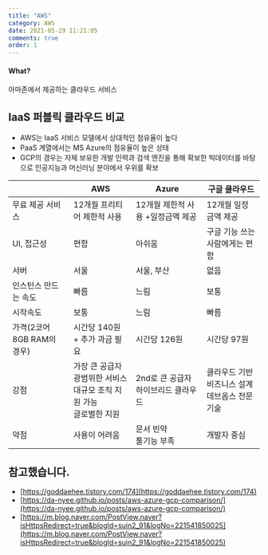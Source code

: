 ```yaml
---
title: "AWS"
category: AWS
date: 2021-05-29 11:21:05
comments: true
order: 1
---
```


#### What?

아마존에서 제공하는 클라우드 서비스



## IaaS 퍼블릭 클라우드 비교

- AWS는 IaaS 서비스 모델에서 상대적인 점유율이 높다
- PaaS 계열에서는 MS Azure의 점유율이 높은 상태
- GCP의 경우는 자체 보유한 개발 인력과 검색 엔진을 통해 확보한 빅데이터를 바탕으로 인공지능과 머신러닝 분야에서 우위를 확보

|                            | AWS                                                          | Azure                                  | 구글 클라우드                                          |
| -------------------------- | ------------------------------------------------------------ | -------------------------------------- | ------------------------------------------------------ |
| 무료 제공 서비스           | 12개월 프리티어 제한적 사용                                  | 12개월 제한적 사용 +일정금액 제공      | 12개월 일정금액 제공                                   |
| UI, 접근성                 | 편함                                                         | 아쉬움                                 | 구글 기능 쓰는 사람에게는 편함                         |
| 서버                       | 서울                                                         | 서울, 부산                             | 없음                                                   |
| 인스턴스 만드는 속도       | 빠름                                                         | 느림                                   | 보통                                                   |
| 시작속도                   | 보통                                                         | 느림                                   | 빠름                                                   |
| 가격(2코어 8GB RAM의 경우) | 시간당 140원 + 추가 과금 필요                                | 시간당 126원                           | 시간당 97원                                            |
| 강점                       | 가장 큰 공급자<BR>광범위한 서비스<BR>대규모 조직 지원 가능<BR>글로벌한 지원 | 2nd로 큰 공급자<br>하이브리드 클라우드 | 클라우드 기반 비즈니스 설계 <BR>데브옵스 전문 기술<BR> |
| 약점                       | 사용이 어려움<BR>                                            | 문서 빈약<BR>툴기능 부족               | 개발자 중심                                            |



## 참고했습니다.

- [https://goddaehee.tistory.com/174](https://goddaehee.tistory.com/174)
- [https://da-nyee.github.io/posts/aws-azure-gcp-comparison/](https://da-nyee.github.io/posts/aws-azure-gcp-comparison/)
- [https://m.blog.naver.com/PostView.naver?isHttpsRedirect=true&blogId=suin2_91&logNo=221541850025](https://m.blog.naver.com/PostView.naver?isHttpsRedirect=true&blogId=suin2_91&logNo=221541850025)
